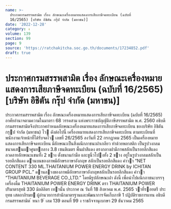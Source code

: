 ```yaml
---
name: >-
  ประกาศกรมสรรพสามิต เรื่อง ลักษณะเครื่องหมายแสดงการเสียภาษีจดทะเบียน (ฉบับที่
  16/2565) [บริษัท อิชิตัน กรุ๊ป จำกัด (มหาชน)]
date: '2022-12-28'
category: ง
volume: 139
section: 99
page: 9
source: 'https://ratchakitcha.soc.go.th/documents/17234852.pdf'
draft: true
---
```


# ประกาศกรมสรรพสามิต เรื่อง ลักษณะเครื่องหมายแสดงการเสียภาษีจดทะเบียน (ฉบับที่ 16/2565) [บริษัท อิชิตัน กรุ๊ป จำกัด (มหาชน)]

ประกาศกรมสรรพสามิต เรื่อง ลักษณะเครื่องหมายแสดงการเสียภาษีจดทะเบียน (ฉบับที่ 16/2565) อาศัยอํานาจตามความในมาตรา 68 วรรคสาม แห่งพระราชบัญญัติภาษีสรรพสามิต พ.ศ. 2560 อธิบดีกรมสรรพสามิตจึงประกาศกําหนดลักษณะเครื่องหมายแสดงการเสียภาษีจดทะเบียน ของบริษัท อิชิตัน กรุป จํากัด (มหาชน) ไว ดังต่อไปนี้ เครื่องหมายแสดงการเสียภาษีจดทะเบียน ตามทะเบียนที่พนักงานเจ้าหน้าที่ได้รับจดไว เลขที่ 26/2565 ลงวันที่ 22 กรกฎาคม 2565 เป็นเครื่องหมายแสดงการเสียภาษีจดทะเบียน มีลักษณะเป็นสิ่งผนึกภาชนะฝาเกลียว ทําด้วยพลาสติก เป็นรูปวงกลม ขนาดเสนผาศูนยกลาง 3.8 เซนติเมตร พื้นฝาสีแดง ตรงกลางฝามีภาพสลักเป็นรอยลึกสีแดง ลวดลายลักษณะแขนทั้ง 2 ขาง ตั้งขนานกํามือ และชูนิ้วโปงทั้ง 2 ขาง อยู่ในรูปวงกลมสลักเป็นรอยลึกสีแดง ดำนบนของภาพมีอักษรภาษาอังกฤษ สลักเป็นรอยลึกสีแดง คําวา “NET CONTENT 330 ML.THAITANIUM POWER ENERGY DRINK by ICHITAN GROUP PCL.” ดานลางของภาพมีอักษรภาษาอังกฤษสลักเป็นรอยลึกสีแดง คําวา “THAITANIUM BEVERAGE CO.,LTD.” โดยมีรูปลักษณะฝา ดังนี้ เพื่อนําไปผนึกภาชนะบรรจุเครื่องดื่ม THAITANIUM POWER ENERGY DRINK ตรา THAITANIUM POWER ปริมาตรสุทธิ 330 มิลลิลิตร เทานั้น ประกาศ ณ วันที่ 18 สิงหาคม พ.ศ. 2565 วาที่รอยตรี ประยุทธ เสตถาภิรมย ผู้อํานวยการสํานักมาตรฐานและพัฒนาการจัดเก็บภาษี 1 ปฏิบัติราชการแทน อธิบดีกรมสรรพสามิต ้ หนา 9 ่ เลม 139 ตอนที่ 99 ง ราชกิจจานุเบกษา 29 ธันวาคม 2565
